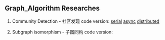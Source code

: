 ## Graph_Algorithm Researches

1. Community Detection - 社区发现
    code version:
    [serial](./version/serial.cpp)
    [async](./version/async.cpp)
    [distributed](./version/distributed.cpp)

2. Subgraph isomorphism - 子图同构
    code version:

